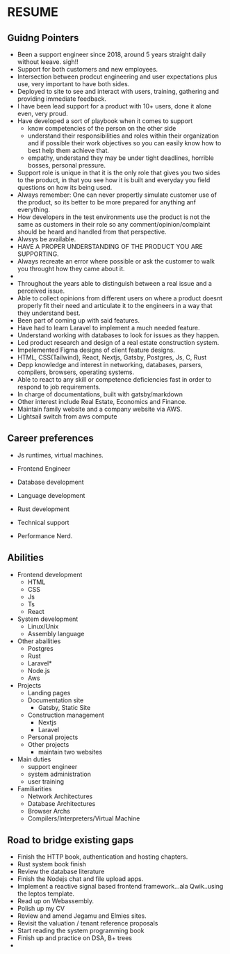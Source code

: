 # RESUME 

  
## Guidng Pointers

- Been a support engineer since 2018, around 5 years straight daily without leeave. sigh!!
- Support for both customers and new employees.
- Intersection between prodcut engineering and user expectations plus use, very important to have both sides.
- Deployed to site to see and interact with users, training, gathering and providing immediate feedback.
- I have been lead support for a product with 10+ users, done it alone even, very proud.
- Have developed a sort of playbook when it comes to support
  - know competencies of the person on the other side
  - understand their responsibilities and roles within their organization and if possible their work objectives so you can easily know how to best help them achieve that.
  - empathy, understand they may be under tight deadlines, horrible bosses, personal pressure.
- Support role is unique in that it is the only role that gives you two sides to the product, in that you see how it is built and everyday you field questions on how its being used.
- Always remember: One can never propertly simulate customer use of the product, so its better to be more prepared for anything anf everything.
- How developers in the test environments use the product is not the same as customers in their role so any comment/opinion/complaint should be heard and handled from that perspective.
- Alwsys be available.
- HAVE A PROPER UNDERSTANDING OF THE PRODUCT YOU ARE SUPPORTING.
- Always recreate an error where possible or ask the customer to walk you throught how they came about it.
- 
- Throughout the years able to distinguish between a real issue and a perceived issue.
- Able to collect opinions from different users on where a product doesnt properly fit their need and articulate it to the engineers in a way that they understand best.
- Been part of coming up with said features.
- Have had to learn Laravel to implement a much needed feature.
- Understand working with databases to look for issues as they happen.
- Led product research and design of a real estate construction system.
- Impelemented Figma designs of client feature designs.
- HTML, CSS(Tailwind), React, Nextjs, Gatsby, Postgres, Js, C, Rust
- Depp knowledge and interest in networking, databases, parsers, compilers, browsers, operating systems.
- Able to react to any skill or competence deficiencies fast in order to respond to job requirements.
- In charge of documentations, built with gatsby/markdown
- Other interest include Real Estate, Economics and Finance.
- Maintain family website and a company website via AWS.
- Lightsail switch from aws compute



## Career preferences

- Js runtimes, virtual machines.
- Frontend Engineer
- Database development
- Language development
- Rust development
- Technical support

- Performance Nerd.


## Abilities

- Frontend development
  - HTML
  - CSS
  - Js
  - Ts
  - React
- System development
  - Linux/Unix
  - Assembly language
- Other abailities
  - Postgres
  - Rust
  - Laravel*
  - Node.js
  - Aws
- Projects
  - Landing pages
  - Documentation site 
    - Gatsby, Static Site
  - Construction management 
    - Nextjs
    - Laravel
  - Personal projects
  - Other projects
    - maintain two websites
- Main duties
  - support engineer
  - system administration
  - user training 
- Familiarities
  - Network Architectures
  - Database Architectures
  - Browser Archs
  - Compilers/Interpreters/Virtual Machine


## Road to bridge existing gaps

- Finish the HTTP book, authentication and hosting chapters.
- Rust system book finish
- Review the database literature
- Finish the Nodejs chat and file upload apps.
- Implement a reactive signal based frontend framework...ala Qwik..using the leptos template.
- Read up on Webassembly.
- Polish up my CV
- Review and amend Jegamu and Elmies sites.
- Revisit the valuation / tenant reference proposals
- Start reading the system programming book
- Finish up and practice on DSA, B+ trees
- 
